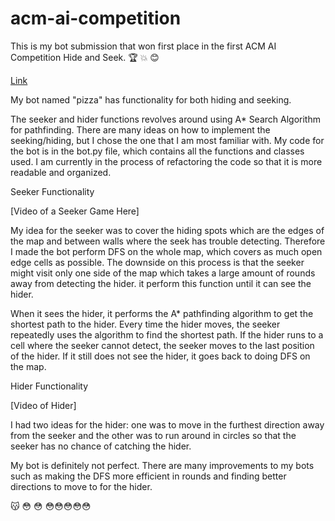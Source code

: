 # acm-ai-competition

This is my bot submission that won first place in the first ACM AI Competition Hide and Seek. :trophy: :boom: :blush:

[Link ](https://ai.acmucsd.com/)

My bot named "pizza" has functionality for both hiding and seeking.

The seeker and hider functions revolves around using A* Search Algorithm for pathfinding. There are many ideas on how to implement the seeking/hiding, but I chose the one that I am most familiar with. My code for the bot is in the bot.py file, which contains all the functions and classes used. I am currently in the process of refactoring the code so that it is more readable and organized.

Seeker Functionality

[Video of a Seeker Game Here]

My idea for the seeker was to cover the hiding spots which are the edges of the map and between walls where the seek has trouble detecting. Therefore I made the bot perform DFS on the whole map, which covers as much open edge cells as possible. The downside on this process is that the seeker might visit only one side of the map which takes a large amount of rounds away from detecting the hider. it perform this function until it can see the hider.

When it sees the hider, it performs the A* pathfinding algorithm to get the shortest path to the hider. Every time the hider moves, the seeker repeatedly uses the algorithm to find the shortest path. If the hider runs to a cell where the seeker cannot detect, the seeker moves to the last position of the hider. If it still does not see the hider, it goes back to doing DFS on the map.

Hider Functionality

[Video of Hider]

I had two ideas for the hider: one was to move in the furthest direction away from the seeker and the other was to run around in circles so that the seeker has no chance of catching the hider.


My bot is definitely not perfect. There are many improvements to my bots such as making the DFS more efficient in rounds and finding better directions to move to for the hider.

:kissing_cat:
:flushed: :flushed: :flushed::flushed::flushed::flushed::flushed:

